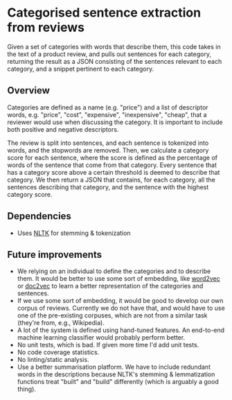 # Categorised sentence extraction from reviews

Given a set of categories with words that describe them, this code takes in the
text of a product review, and pulls out sentences for each category, returning
the result as a JSON consisting of the sentences relevant to each category, and
a snippet pertinent to each category.

## Overview
Categories are defined as a name (e.g. "price") and a list of descriptor words,
e.g. "price", "cost", "expensive", "inexpensive", "cheap", that a reviewer would
use when discussing the category. It is important to include both positive and
negative descriptors.

The review is split into sentences, and each sentence is tokenized into words,
and the stopwords are removed. Then, we calculate a category score for each
sentence, where the score is defined as the percentage of words of the sentence
that come from that category. Every sentence that has a category score above a
certain threshold is deemed to describe that category. We then return a JSON
that contains, for each category, all the sentences describing that category,
and the sentence with the highest category score. 

## Dependencies
- Uses [NLTK](http://www.nltk.org/) for stemming & tokenization

## Future improvements
- We relying on an individual to define the categories and to describe
them. It would be better to use some sort of embedding, like
[word2vec](https://en.wikipedia.org/wiki/Word2vec) or
[doc2vec](https://arxiv.org/abs/1405.4053) to learn a better representation
of the categories and sentences.  
- If we use some sort of embedding, it would be good to develop our own corpus
of reviews. Currently we do not have that, and would have to use one of the
pre-existing corpuses, which are not from a similar task (they're from, e.g.,
Wikipedia).
- A lot of the system is defined using hand-tuned features. An end-to-end
machine learning classifier would probably perform better.
- No unit tests, which is bad. If given more time I'd add unit tests.
- No code coverage statistics.
- No linting/static analysis. 
- Use a better summarisation platform. We have to include redundant words in
the descriptions because NLTK's stemming & lemmatization functions treat
"built" and "build" differently (which is arguably a good thing).
